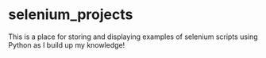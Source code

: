 # selenium_projects

This is a place for storing and displaying examples of selenium scripts using Python as I build up my knowledge!
